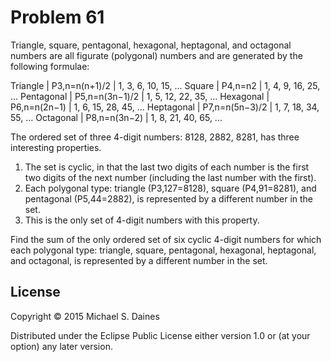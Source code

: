 # Problem 61

Triangle, square, pentagonal, hexagonal, heptagonal, and octagonal numbers are all figurate (polygonal) numbers and are generated by the following formulae:

Triangle | P3,n=n(n+1)/2 | 1, 3, 6, 10, 15, ...
Square | P4,n=n2 | 1, 4, 9, 16, 25, ...
Pentagonal | P5,n=n(3n−1)/2 | 1, 5, 12, 22, 35, ...
Hexagonal | P6,n=n(2n−1) | 1, 6, 15, 28, 45, ...
Heptagonal | P7,n=n(5n−3)/2 | 1, 7, 18, 34, 55, ...
Octagonal | P8,n=n(3n−2) | 1, 8, 21, 40, 65, ...

The ordered set of three 4-digit numbers: 8128, 2882, 8281, has three interesting properties.

1. The set is cyclic, in that the last two digits of each number is the first two digits of the next number (including the last number with the first).
1. Each polygonal type: triangle (P3,127=8128), square (P4,91=8281), and pentagonal (P5,44=2882), is represented by a different number in the set.
1. This is the only set of 4-digit numbers with this property.

Find the sum of the only ordered set of six cyclic 4-digit numbers for which each polygonal type: triangle, square, pentagonal, hexagonal, heptagonal, and octagonal, is represented by a different number in the set.

## License

Copyright © 2015 Michael S. Daines

Distributed under the Eclipse Public License either version 1.0 or (at your option) any later version.
